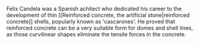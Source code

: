 ---
---

Felix Candela was a Spanish achitect who dedicated his career to the development of thin [[Reinforced concrete, the artificial stone|reinforced concrete]] shells, popularly known as 'cascarones'. He proved that reinforced concrete can be a very suitable form for domes and shell lines, as those curvilinear shapes eliminate the tensile forces in the concrete. 